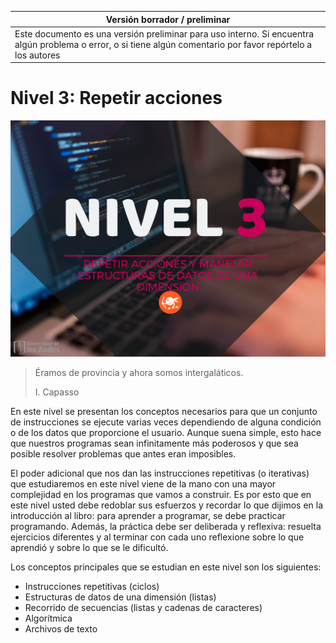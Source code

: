 Versión borrador / preliminar |
-------------------|
Este documento es una versión preliminar para uso interno. Si encuentra algún problema o error, o si tiene algún comentario por favor repórtelo a los autores|



# Nivel 3: Repetir acciones

![](./images/N3_introduccion.png)

> Éramos de provincia y ahora somos intergaláticos.
> 
> I. Capasso

En este nivel se presentan los conceptos necesarios para que un conjunto de instrucciones se ejecute varias veces dependiendo de alguna condición o de los datos que proporcione el usuario. Aunque suena simple, esto hace que nuestros programas sean infinitamente más poderosos y que sea posible resolver problemas que antes eran imposibles.

El poder adicional que nos dan las instrucciones repetitivas (o iterativas) que estudiaremos en este nivel viene de la mano con una mayor complejidad en los programas que vamos a construir. Es por esto que en este nivel usted debe redoblar sus esfuerzos y recordar lo que dijimos en la introducción al libro: para aprender a programar, se debe practicar programando. Además, la práctica debe ser deliberada y reflexiva: resuelta ejercicios diferentes y al terminar con cada uno reflexione sobre lo que aprendió y sobre lo que se le dificultó.

Los conceptos principales que se estudian en este nivel son los siguientes:

* Instrucciones repetitivas (ciclos)
* Estructuras de datos de una dimensión (listas)
* Recorrido de secuencias (listas y cadenas de caracteres)
* Algorítmica
* Archivos de texto

